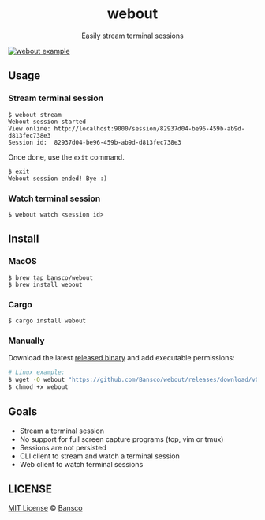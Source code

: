 <h1 align="center">webout</h1>

<p align="center">Easily stream terminal sessions</p>

[![webout example](https://asciinema.org/a/360725.svg)](https://asciinema.org/a/360725)

## Usage

### Stream terminal session

```
$ webout stream
Webout session started
View online: http://localhost:9000/session/82937d04-be96-459b-ab9d-d813fec738e3
Session id:  82937d04-be96-459b-ab9d-d813fec738e3
```

Once done, use the `exit` command.

```
$ exit
Webout session ended! Bye :)
```

### Watch terminal session

```
$ webout watch <session id> 
```

## Install

### MacOS

```
$ brew tap bansco/webout
$ brew install webout
```

### Cargo

```
$ cargo install webout
```

### Manually

Download the latest [released binary](https://github.com/Bansco/webout/releases)
and add executable permissions:

```bash
# Linux example:
$ wget -O webout "https://github.com/Bansco/webout/releases/download/v0.1.0/webout-x86-64-linux"
$ chmod +x webout
```

## Goals

- Stream a terminal session
- No support for full screen capture programs (top, vim or tmux)
- Sessions are not persisted
- CLI client to stream and watch a terminal session
- Web client to watch terminal sessions

## LICENSE

[MIT License](/LICENSE) © [Bansco](https://bansco.tech)
